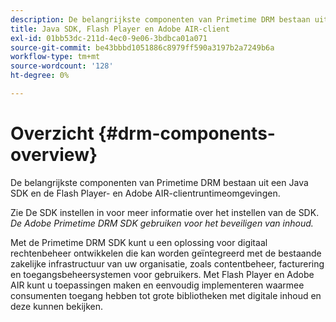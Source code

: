 ```yaml
---
description: De belangrijkste componenten van Primetime DRM bestaan uit een Java SDK en de Flash Player- en Adobe AIR-clientruntimeomgevingen.
title: Java SDK, Flash Player en Adobe AIR-client
exl-id: 01bb53dc-211d-4ec0-9e06-3bdbca01a071
source-git-commit: be43bbbd1051886c8979ff590a3197b2a7249b6a
workflow-type: tm+mt
source-wordcount: '128'
ht-degree: 0%

---
```


# Overzicht {#drm-components-overview}

De belangrijkste componenten van Primetime DRM bestaan uit een Java SDK en de Flash Player- en Adobe AIR-clientruntimeomgevingen.

Zie De SDK instellen in voor meer informatie over het instellen van de SDK. *De Adobe Primetime DRM SDK gebruiken voor het beveiligen van inhoud.*

Met de Primetime DRM SDK kunt u een oplossing voor digitaal rechtenbeheer ontwikkelen die kan worden geïntegreerd met de bestaande zakelijke infrastructuur van uw organisatie, zoals contentbeheer, facturering en toegangsbeheersystemen voor gebruikers. Met Flash Player en Adobe AIR kunt u toepassingen maken en eenvoudig implementeren waarmee consumenten toegang hebben tot grote bibliotheken met digitale inhoud en deze kunnen bekijken.
